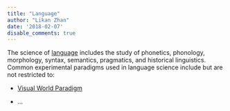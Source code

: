 ```yaml
---
title: "Language"
author: "Likan Zhan"
date: '2018-02-07'
disable_comments: true
---
```

The science of [language](https://meshb.nlm.nih.gov/record/ui?name=LINGUISTICS) includes the study of phonetics, phonology, morphology, syntax, semantics, pragmatics, and historical linguistics. Common experimental paradigms used in language science include but are not restricted to:


- [Visual World Paradigm](/en/paradigm/language/Visual-World-Paradigm)

- ...
